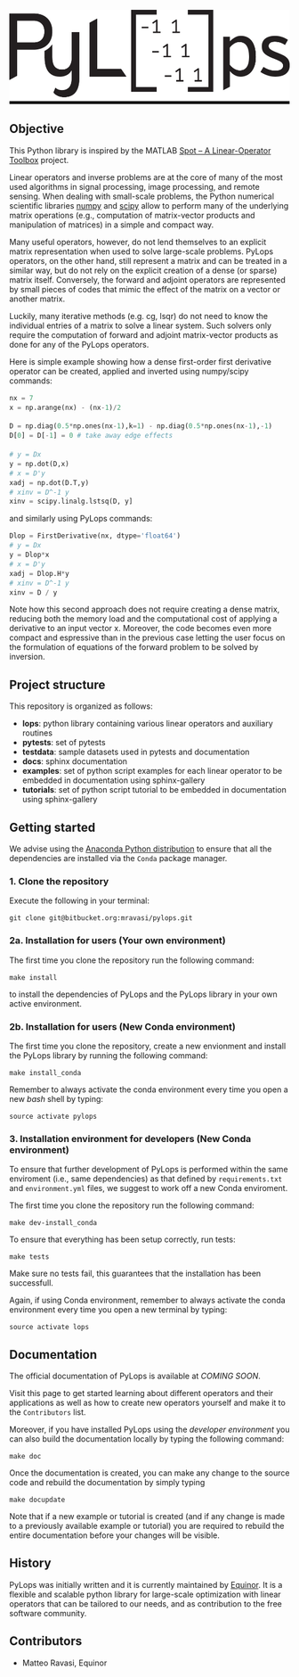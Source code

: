 ![PyLops](docs/source/_static/pylops_b.png)

## Objective
This Python library is inspired by the MATLAB [Spot – A Linear-Operator Toolbox](http://www.cs.ubc.ca/labs/scl/spot/) project.

Linear operators and inverse problems are at the core of many of the most used algorithms
in signal processing, image processing, and remote sensing. When dealing with small-scale problems,
the Python numerical scientific libraries [numpy](http://www.numpy.org)
and [scipy](https://www.scipy.org/scipylib/index.html) allow to perform many
of the underlying matrix operations (e.g., computation of matrix-vector products and manipulation of matrices)
in a simple and compact way.

Many useful operators, however, do not lend themselves to an explicit matrix
representation when used to solve large-scale problems. PyLops operators, on the other hand, still represent a matrix
and can be treated in a similar way, but do not rely on the explicit creation of a dense (or sparse) matrix itself. Conversely,
the forward and adjoint operators are represented by small pieces of codes that mimic the effect of the matrix
on a vector or another matrix.

Luckily, many iterative methods (e.g. cg, lsqr) do not need to know the individual entries of a matrix to solve a linear system.
Such solvers only require the computation of forward and adjoint matrix-vector products as done for any of the PyLops operators.

Here is simple example showing how a dense first-order first derivative operator can be created,
applied and inverted using numpy/scipy commands:
```python
nx = 7
x = np.arange(nx) - (nx-1)/2

D = np.diag(0.5*np.ones(nx-1),k=1) - np.diag(0.5*np.ones(nx-1),-1)
D[0] = D[-1] = 0 # take away edge effects

# y = Dx
y = np.dot(D,x)
# x = D'y
xadj = np.dot(D.T,y)
# xinv = D^-1 y
xinv = scipy.linalg.lstsq(D, y]
```
and similarly using PyLops commands:
```python
Dlop = FirstDerivative(nx, dtype='float64')
# y = Dx
y = Dlop*x
# x = D'y
xadj = Dlop.H*y
# xinv = D^-1 y
xinv = D / y
```

Note how this second approach does not require creating a dense matrix, reducing both the memory load and the computational cost of
applying a derivative to an input vector x. Moreover, the code becomes even more compact and espressive than in the previous case
letting the user focus on the formulation of equations of the forward problem to be solved by inversion.


## Project structure
This repository is organized as follows:
* **lops**:       python library containing various linear operators and auxiliary routines
* **pytests**:    set of pytests
* **testdata**:   sample datasets used in pytests and documentation
* **docs**:       sphinx documentation
* **examples**:   set of python script examples for each linear operator to be embedded in documentation using sphinx-gallery
* **tutorials**:  set of python script tutorial to be embedded in documentation using sphinx-gallery

## Getting started

We advise using the [Anaconda Python distribution](https://www.anaconda.com/download)
to ensure that all the dependencies are installed via the ``Conda`` package manager.

### 1. Clone the repository

Execute the following in your terminal:

```
git clone git@bitbucket.org:mravasi/pylops.git
```

### 2a. Installation for users (Your own environment)

The first time you clone the repository run the following command:
```
make install
```
to install the dependencies of PyLops and the PyLops library in your own active environment.

### 2b. Installation for users (New Conda environment)
The first time you clone the repository, create a new envionment and install the PyLops library
by running the following command:
```
make install_conda
```
Remember to always activate the conda environment every time you open a new *bash* shell by typing:
```
source activate pylops
```

### 3. Installation environment for developers (New Conda environment)
To ensure that further development of PyLops is performed within the same enviroment (i.e., same dependencies) as
that defined by ``requirements.txt`` and ``environment.yml`` files, we suggest to work off a new Conda enviroment.

The first time you clone the repository run the following command:
```
make dev-install_conda
```
To ensure that everything has been setup correctly, run tests:
```
make tests
```
Make sure no tests fail, this guarantees that the installation has been successfull.

Again, if using Conda environment, remember to always activate the conda environment every time you open
a new terminal by typing:
```
source activate lops
```

## Documentation
The official documentation of PyLops is available at *COMING SOON*.

Visit this page to get started learning about different operators and their applications as well as how to
create new operators yourself and make it to the ``Contributors`` list.

Moreover, if you have installed PyLops using the *developer environment* you can also build the documentation locally by
typing the following command:
```
make doc
```
Once the documentation is created, you can make any change to the source code and rebuild the documentation by
simply typing
```
make docupdate
```
Note that if a new example or tutorial is created (and if any change is made to a previously available example or tutorial)
you are required to rebuild the entire documentation before your changes will be visible.


## History
PyLops was initially written and it is currently maintained by [Equinor](https://www.equinor.com).
It is a flexible and scalable python library for large-scale optimization with linear
operators that can be tailored to our needs, and as contribution to the free software community.


## Contributors
* Matteo Ravasi, Equinor